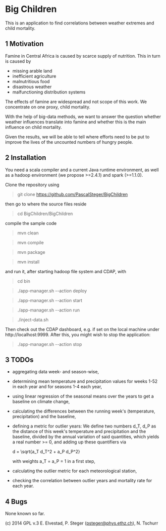 Big Children
============

This is an application to find correlations between weather extremes and child mortality.

1 Motivation
------------

Famine in Central Africa is caused by scarce supply of nutrition. This
in turn is caused by

- missing arable land
- inefficient agriculture
- malnutritious food
- disastrous weather
- malfunctioning distribution systems

The effects of famine are widespread and not scope of this work. We
concentrate on one proxy, child mortality.

With the help of big-data methods, we want to answer the question
whether weather influences translate into famine and whether this is
the main influence on child mortality.

Given the results, we will be able to tell where efforts need to be
put to improve the lives of the uncounted numbers of hungry people.

2 Installation
--------------

You need a scala compiler and a current Java runtime environment, as well as a hadoop environment (we propose >=2.4.1) and spark (>=1.1.0).

Clone the repository using

> git clone https://github.com/PascalSteger/BigChildren

then go to where the source files reside

> cd BigChildren/BigChildren

compile the sample code

> mvn clean

> mvn compile

> mvn package

> mvn install

and run it, after starting hadoop file system and CDAP, with

> cd bin

> ./app-manager.sh --action deploy

> ./app-manager.sh --action start

> ./app-manager.sh --action run

> ./inject-data.sh

Then check out the CDAP dashboard, e.g. if set on the local machine under
http://localhost:9999. After this, you might wish to stop the application:

> ./app-manager.sh --action stop


3 TODOs
-------

- aggregating data week- and season-wise,

- determining mean temperature and precipitation values for weeks 1-52
  in each year and for seasons 1-4 each year,

- using linear regression of the seasonal means over the years to get
  a baseline on climate change,

- calculating the differences between the running week's (temperature,
  precipitation) and the baseline,

- defining a metric for outlier years: We define two numbers d_T, d_P
  as the distance of this week's temperature and precipitation and the
  baseline, divided by the annual variation of said quantities, which
  yields a real number >= 0,
  and adding up these quantifiers via

  d = \sqrt{a_T d_T^2 + a_P d_P^2}

  with weights a_T = a_P = 1 in a first step,

- calculating the outlier metric for each meteorological station,

- checking the correlation between outlier years and mortality rate
  for each year.


4 Bugs
------

None known so far.

(c) 2014 GPL v.3 E. Elvestad, P. Steger (psteger@phys.ethz.ch), N. Tschurr
